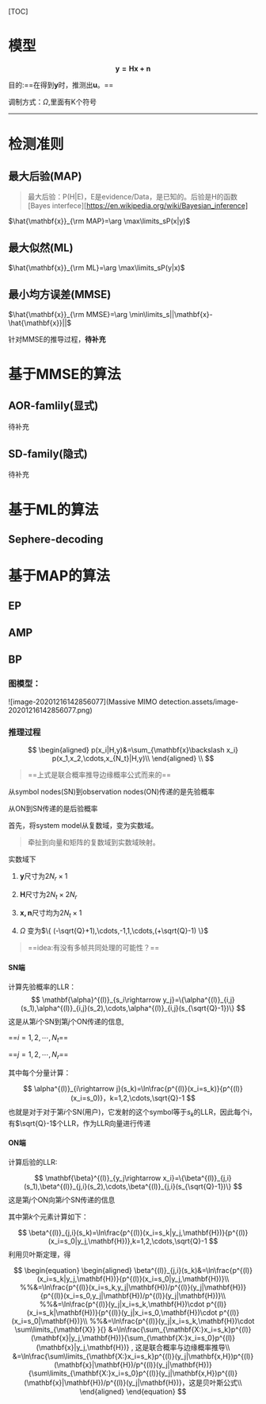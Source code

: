 [TOC]

# 模型

$$
\mathbf{y=Hx+n}
$$

 目的:==在得到$\mathbf{y}$时，推测出$\mathbf{u}$。==

调制方式：$\Omega$,里面有K个符号

---

# 检测准则

## 最大后验(MAP)

> 最大后验：P(H|E)，E是evidence/Data，是已知的。后验是H的函数  [Bayes interfece][https://en.wikipedia.org/wiki/Bayesian_inference]

$\hat{\mathbf{x}}_{\rm MAP}=\arg \max\limits_sP(x|y)$

## 最大似然(ML)

$\hat{\mathbf{x}}_{\rm ML}=\arg \max\limits_sP(y|x)$

## 最小均方误差(MMSE)

$\hat{\mathbf{x}}_{\rm MMSE}=\arg \min\limits_s||\mathbf{x}-\hat{\mathbf{x}}||$

针对MMSE的推导过程，**待补充**

# 基于MMSE的算法

## AOR-famlily(显式)

待补充

## SD-family(隐式)

待补充

# 基于ML的算法

## Sephere-decoding

# 基于MAP的算法

## EP

## AMP

##  BP

###  	图模型：

![image-20201216142856077](Massive MIMO detection.assets/image-20201216142856077.png)

### 	推理过程

$$
\begin{aligned}
p(x_i|H,y)&=\sum_{\mathbf{x}\backslash x_i} p(x_1,x_2,\cdots,x_{N_t}|H,y)\\
\end{aligned}
\\
$$

> ==上式是联合概率推导边缘概率公式而来的==

从symbol nodes(SN)到observation nodes(ON)传递的是先验概率

从ON到SN传递的是后验概率

首先，将system model从复数域，变为实数域。

> 牵扯到向量和矩阵的复数域到实数域映射。

实数域下

1. $\mathbf{y}$尺寸为$2N_r \times 1$

2. $\mathbf{H}$尺寸为$2N_t\times 2N_r$

3. $\mathbf{x,n}$尺寸均为$2N_t \times 1$
4. $\Omega$ 变为$\{ (-\sqrt{Q}+1),\cdots,-1,1,\cdots,(+\sqrt{Q}-1) \}$

> ==idea:有没有多帧共同处理的可能性？==

#### SN端

计算先验概率的LLR：
$$
\mathbf{\alpha}^{(l)}_{s_i\rightarrow y_j}=\{\alpha^{(l)}_{i,j}(s_1),\alpha^{(l)}_{i,j}(s_2),\cdots,\alpha^{(l)}_{i,j}(s_{\sqrt{Q}-1})\}
$$
这是从第$i$个SN到第$j$个ON传递的信息, 

==$i=1,2,\cdots,N_t$==

==$j=1,2,\cdots,N_r$==

其中每个分量计算：


$$
\alpha^{(l)}_{i\rightarrow j}(s_k)=\ln\frac{p^{(l)}(x_i=s_k)}{p^{(l)}(x_i=s_0)}，k=1,2,\cdots,\sqrt{Q}-1
$$
也就是对于对于第$i$个SN(用户)，它发射的这个symbol等于$s_k$的LLR，因此每个i，有$\sqrt{Q}-1$个LLR，作为LLR向量进行传递



#### ON端

计算后验的LLR:


$$
\mathbf{\beta}^{(l)}_{y_j\rightarrow x_i}=\{\beta^{(l)}_{j,i}(s_1),\beta^{(l)}_{j,i}(s_2),\cdots,\beta^{(l)}_{j,i}(s_{\sqrt{Q}-1})\}
$$
这是第$j$个ON向第$i$个SN传递的信息

其中第$k$个元素计算如下：


$$
\beta^{(l)}_{j,i}(s_k)=\ln\frac{p^{(l)}(x_i=s_k|y_j,\mathbf{H})}{p^{(l)}(x_i=s_0|y_j,\mathbf{H})},k=1,2,\cdots,\sqrt{Q}-1
$$
利用贝叶斯定理，得


$$
\begin{equation}
\begin{aligned}
\beta^{(l)}_{j,i}(s_k)&=\ln\frac{p^{(l)}(x_i=s_k|y_j,\mathbf{H})}{p^{(l)}(x_i=s_0|y_j,\mathbf{H})}\\
%%&=\ln\frac{p^{(l)}(x_i=s_k,y_j|\mathbf{H})/p^{(l)}(y_j|\mathbf{H})}{p^{(l)}(x_i=s_0,y_j|\mathbf{H})/p^{(l)}(y_j|\mathbf{H})}\\
%%&=\ln\frac{p^{(l)}(y_j|x_i=s_k,\mathbf{H})\cdot p^{(l)}(x_i=s_k|\mathbf{H})}{p^{(l)}(y_j|x_i=s_0,\mathbf{H})\cdot p^{(l)}(x_i=s_0|\mathbf{H})}\\
%%&=\ln\frac{p^{(l)}(y_j|x_i=s_k,\mathbf{H})\cdot \sum\limits_{\mathbf{X}}  }{}
&=\ln\frac{\sum_{\mathbf{X:}x_i=s_k}p^{(l)}(\mathbf{x}|y_j,\mathbf{H})}{\sum_{\mathbf{X:}x_i=s_0}p^{(l)}(\mathbf{x}|y_j,\mathbf{H})} , 这是联合概率与边缘概率推导\\  
&=\ln\frac{\sum\limits_{\mathbf{X:}x_i=s_k}p^{(l)}(y_j|\mathbf{x,H})p^{(l)}(\mathbf{x}|\mathbf{H})/p^{(l)}(y_j|\mathbf{H})}{\sum\limits_{\mathbf{X:}x_i=s_0}p^{(l)}(y_j|\mathbf{x,H})p^{(l)}(\mathbf{x}|\mathbf{H})/p^{(l)}(y_j|\mathbf{H})}，这是贝叶斯公式\\
\end{aligned}
\end{equation}
$$

